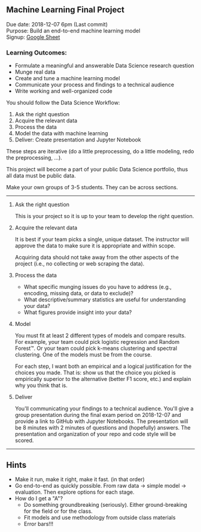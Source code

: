 Machine Learning Final Project
------

Due date: 2018-12-07 6pm (Last commit)  
Purpose: Build an end-to-end machine learning model   
Signup: [Google Sheet](https://docs.google.com/spreadsheets/d/1iOp3_00-PA_wJ0V8DQUhZyvOGF5mt7KlH3YRWikcGuo/edit?usp=sharing)   

### Learning Outcomes:

- Formulate a meaningful and answerable Data Science research question
- Munge real data
- Create and tune a machine learning model
- Communicate your process and findings to a technical audience
- Write working and well-organized code

You should follow the Data Science Workflow:

1. Ask the right question
2. Acquire the relevant data
3. Process the data
4. Model the data with machine learning
5. Deliver: Create presentation and Jupyter Notebook

These steps are iterative (do a little preprocessing, do a little modeling, redo the preprocessing, …).

This project will become a part of your public Data Science portfolio, thus all data must be public data.  

Make your own groups of 3-5 students. They can be across sections.

----

1. Ask the right question

	This is your project so it is up to your team to develop the right question. 

2. Acquire the relevant data
	
	It is best if your team picks a single, unique dataset. The instructor will approve the data to make sure it is appropriate and within scope.

	Acquiring data should not take away from the other aspects of the project (i.e., no collecting or web scraping the data). 

3. Process the data

	- What specific munging issues do you have to address (e.g., encoding, missing data, or data to exclude)?
	- What descriptive/summary statistics are useful for understanding your data?
	- What figures provide insight into your data?

3. Model

	You must fit at least 2 different types of models and compare results. For example, your team could pick logistic regression and Random Forest™. Or your team could pick k-means clustering and spectral clustering. One of the models must be from the course.

	For each step, I want both an empirical and a logical justification for the choices you made. That is: show us that the choice you picked is empirically superior to the alternative (better F1 score, etc.) and explain why you think that is.  

5. Deliver

	You'll communicating your findings to a technical audience. You'll give a group presentation during the final exam period on 2018-12-07 and provide a link to GitHub with Jupyter Notebooks. The presentation will be 8 minutes with 2 minutes of questions and (hopefully) answers. The presentation and organization of your repo and code style will be scored. 

----
Hints
----

- Make it run, make it right, make it fast. (in that order)
- Go end-to-end as quickly possible. From raw data -> simple model -> evaluation. Then explore options for each stage.
- How do I get a "A"? 
    - Do something groundbreaking (seriously). Either ground-breaking for the field or for the class.
    - Fit models and use methodology from outside class materials
    - Error bars!!!
